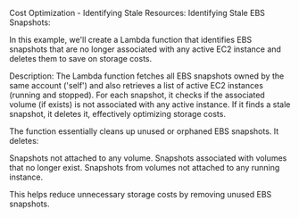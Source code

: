 Cost Optimization - Identifying Stale Resources:
Identifying Stale EBS Snapshots:

In this example, we'll create a Lambda function that identifies EBS snapshots that are no longer associated with any active EC2 instance and deletes them to save on storage costs.

Description:
The Lambda function fetches all EBS snapshots owned by the same account ('self') and also retrieves a list of active EC2 instances (running and stopped). For each snapshot, it checks if the associated volume (if exists) is not associated with any active instance. If it finds a stale snapshot, it deletes it, effectively optimizing storage costs.

The function essentially cleans up unused or orphaned EBS snapshots. It deletes:

Snapshots not attached to any volume.
Snapshots associated with volumes that no longer exist.
Snapshots from volumes not attached to any running instance.

This helps reduce unnecessary storage costs by removing unused EBS snapshots.